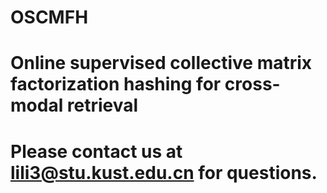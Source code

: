 # OSCMFH
# Online supervised collective matrix factorization hashing for cross-modal retrieval
# Please contact us at lili3@stu.kust.edu.cn for questions.
